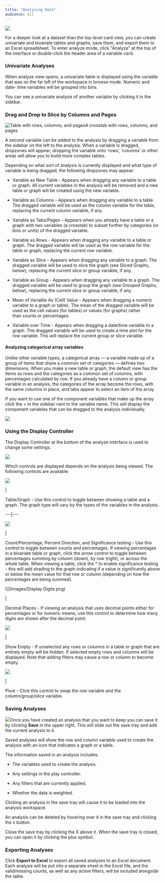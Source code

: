 ```yaml
---
title: "Analyzing Data"
audience: all
---
```


![](images/AnalyzeButton.png)

For a deeper look at a dataset than the top-level card view, you can create
univariate and bivariate tables and graphs, save them, and export them to an
Excel spreadsheet. To enter analyze mode, click "Analyze" at the top of the
interface or double-click the header area of a variable card.

### Univariate Analyses

When analyze view opens, a univariate table is displayed using the variable
that was on the far left of the workspace in browse mode. Numeric and date-
time variables will be grouped into bins.

You can see a univariate analysis of another variable by clicking it in the
sidebar.

### Drag and Drop to Slice by Columns and Pages

![Table with rows, columns, and pages](images/image02.png)A crosstab with
rows, columns, and pages

A second variable can be added to the analysis by dragging a variable from the
sidebar on the left to the analysis. When a variable is dragged, dropzones
will appear; dropping the variable onto ‘rows’, ‘columns’ or other areas will
allow you to build more complex tables.

Depending on what sort of analysis is currently displayed and what type of
variable is being dragged, the following dropzones may appear:

  * Variable as New Table - Appears when dragging any variable to a table or graph. All current variables in the analysis will be removed and a new table or graph will be created using the new variable.

  * Variable as Columns - Appears when dragging any variable to a table. The dragged variable will be used as the column variable for the table, replacing the current column variable, if any.

  * Variable as Tabs/Pages – Appears when you already have a table or a graph with two variables (a crosstab) to subset further by categories (or bins or units) of the dragged variable.
  * Variable as Rows - Appears when dragging any variable to a table or graph. The dragged variable will be used as the row variable for the table or graph, replacing the current row variable.

  * Variable as Slice - Appears when dragging any variable to a graph. The dragged variable will be used to slice the graph (see Sliced Graphs, below), replacing the current slice or group variable, if any.

  * Variable as Group - Appears when dragging any variable to a graph. The dragged variable will be used to group the graph (see Grouped Graphs, below), replacing the current slice or group variable, if any.

  * Mean of Variable As (Cell) Value - Appears when dragging a numeric variable to a graph or table). The mean of the dragged variable will be used as the cell values (for tables) or values (for graphs) rather than counts or percentages.

  * Variable over Time - Appears when dragging a date/time variable to a graph. The dragged variable will be used to create a time plot for the row variable. This will replace the current group or slice variable.

#### Analyzing categorical array variables

Unlike other variable types, a categorical array — a variable made up of a
group of items that share a common set of categories — defines two dimensions.
When you make a new table or graph, the default view has the items as rows and
the categories as a common set of columns, with percentages calculated by row.
If you already have a column or group variable in an analysis, the categories
of the array become the rows, with the same columns in place, and tabs appear
to select an item of the array.

If you want to use one of the component variables that make up the array click
the + in the sidebar next to the variable name. This will display the
component variables that can be dragged to the analysis individually.

![](images/SidebarArrayExpand.png)



### Using the Display Controller

The Display Controller at the bottom of the analyze interface is used to
change some settings.

![](images/DisplayController2.png)

Which controls are displayed depends on the analysis being viewed. The
following controls are available:

![](images/DisplayTableGraph.png)

|

Table/Graph - Use this control to toggle between showing a table and a graph.
The graph type will vary by the types of the variables in the analysis.  
  
---|---  
  
![](images/DisplayControllerDirection.png)

|

Count/Percentage, Percent Direction, and Significance testing - Use this
control to toggle between counts and percentages. If viewing percentages in a
bivariate table or graph, click the arrow control to toggle between
percentages summing by column (down), by row (right), or across the whole
table. When viewing a table, click the * to enable significance testing - this
will add shading to the graph indicating if a value is significantly above or
below the mean value for that row or column (depending on how the percentages
are being summed).  
  
![](images/Display Digits.png)

|

Decimal Places - If viewing an analysis that uses decimal points either for
percentages or for numeric means, use this control to determine how many
digits are shown after the decimal point.  
  
![](images/DisplayMissing.png)

|

Show Empty - If unselected any rows or columns in a table or graph that are
entirely empty will be hidden. If selected empty rows and columns will be
displayed. Note that adding filters may cause a row or column to become empty.  
  
![](images/DisplayPivot.png)

|

Pivot - Click this control to swap the row variable and the column/group/slice
variable.  
  
### Saving Analyses

![](images/SaveTray.png)Once you have created an analysis that you want to
keep you can save it by clicking **Save** in the upper right. This will slide
out the save tray and add the current analysis to it.

Saved analyses will show the row and column variable used to create the
analysis with an icon that indicates a graph or a table.

The information saved in an analysis includes:

  * The variables used to create the analysis.

  * Any settings in the play controller.

  * Any filters that are currently applied.

  * Whether the data is weighted.

Clicking an analysis in the save tray will cause it to be loaded into the
analysis workspace.

An analysis can be deleted by hovering over it in the save tray and clicking
the x button.

Close the save tray by clicking the X above it. When the save tray is closed,
you can open it by clicking the plus symbol.

### Exporting Analyses

Click **Export to Excel** to export all saved analyses to an Excel document.
Each analysis will be put into a separate sheet in the Excel file, and the
valid/missing counts, as well as any active filters, will be included
alongside the table.


